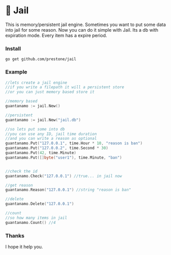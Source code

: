 # 🏢 Jail
This is memory/persistent jail engine. Sometimes you want to put some data into jail for some reason. Now you can do it simple with Jail. Its a db with expiration mode. Every item has a expire period.

### Install
```go get github.com/prestone/jail```

### Example
```go
//lets create a jail engine
//if you write a filepath it will a persistent store
//or you can just memory based store it

//memory based
guantanamo := jail.New()

//persistent
guantanamo := jail.New("jail.db")

//so lets put some into db
//you can use any ID, jail time duration
//and you can write a reason as optional
guantanamo.Put("127.0.0.1", time.Hour * 10, "reason is ban")
guantanamo.Put("127.0.0.2", time.Second * 30)
guantanamo.Put(42, time.Minute)
guantanamo.Put([]byte("user1"), time.Minute, "ban")


//check the id
guantanamo.Check("127.0.0.1") //true... in jail now

//get reason
guantanamo.Reason("127.0.0.1") //string "reason is ban"

//delete
guantanamo.Delete("127.0.0.1")

//count
//so how many items in jail
guantanamo.Count() //4
```

### Thanks
I hope it help you.
